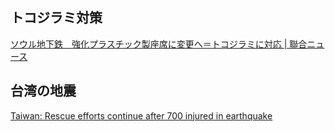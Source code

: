 ## トコジラミ対策

[ソウル地下鉄　強化プラスチック製座席に変更へ＝トコジラミに対応 | 聯合ニュース](https://jp.yna.co.kr/view/AJP20240402002300882)

## 台湾の地震

[Taiwan: Rescue efforts continue after 700 injured in earthquake](https://www.bbc.com/news/world-asia-68719996)
